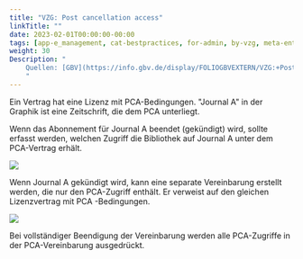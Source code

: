 ```yaml
---
title: "VZG: Post cancellation access"
linkTitle: ""
date: 2023-02-01T00:00:00-00:00
tags: [app-e_management, cat-bestpractices, for-admin, by-vzg, meta-entwurf]
weight: 30
Description: "
    Quellen: [GBV](https://info.gbv.de/display/FOLIOGBVEXTERN/VZG:+Post+cancellation+access)
    "
---
```


Ein Vertrag hat eine Lizenz mit PCA-Bedingungen. "Journal A" in der Graphik ist eine Zeitschrift, die dem PCA unterliegt.

Wenn das Abonnement für Journal A beendet (gekündigt) wird, sollte erfasst werden, welchen Zugriff die Bibliothek auf Journal A unter dem PCA-Vertrag erhält.

![](/img/de/../../../attachments/030VZG~1_2023-02-09-22-31-36.png)

Wenn Journal A gekündigt wird, kann eine separate Vereinbarung erstellt werden, die nur den PCA-Zugriff enthält. Er verweist auf den gleichen Lizenzvertrag mit PCA -Bedingungen.

![](/img/de/../../../attachments/030VZG~1_2023-02-09-22-31-48.png)

Bei vollständiger Beendigung der Vereinbarung werden alle PCA-Zugriffe in der PCA-Vereinbarung ausgedrückt.
